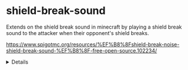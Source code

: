 # shield-break-sound
Extends on the shield break sound in minecraft by playing a shield break sound to the attacker when their opponent's shield breaks.

https://www.spigotmc.org/resources/%EF%B8%8Fshield-break-noise-shield-break-sound-%EF%B8%8F-free-open-source.102234/

<details>
no i am not updating this, it's literally 32 lines of code. if you somehow find a "super major bug" with it, then i'll fix it but x to doubt.
(if you somehow do put it in github issues and dm me on discord, Dank JosBot#1001 {not like i expect it but just to be sure})
</details>
